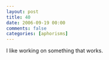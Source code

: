 ```yaml
---
layout: post
title: 40
date: 2006-09-19 00:00
comments: false
categories: [aphorisms]
---
```


I like working on something that works.
